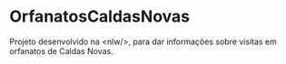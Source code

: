 # OrfanatosCaldasNovas
Projeto desenvolvido na &lt;nlw/>, para dar informações sobre visitas em orfanatos de Caldas Novas.
